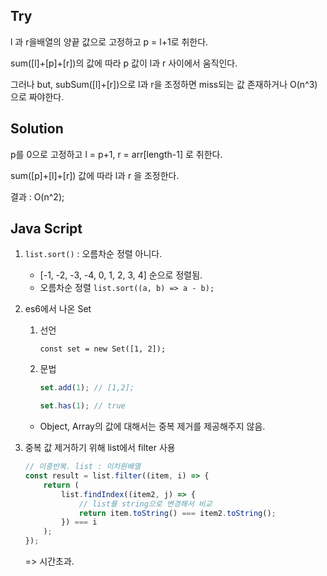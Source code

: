 ## Try

l 과 r을배열의 양끝 값으로 고정하고 p = l+1로 취한다.

sum([l]+[p]+[r])의 값에 따라 p 값이 l과 r 사이에서 움직인다.

그러나 but, subSum([l]+[r])으로 l과 r을 조정하면 miss되는 값 존재하거나 O(n^3)으로 짜야한다.



## Solution

p를 0으로 고정하고 l = p+1, r = arr[length-1] 로 취한다.

sum([p]+[l]+[r]) 값에 따라 l과 r 을 조정한다.

결과 : O(n^2); 



## Java Script

1. ```list.sort()``` : 오름차순 정렬 아니다.
   -  [-1, -2, -3, -4, 0, 1, 2, 3, 4] 순으로 정렬됨.
   - 오름차순 정렬 ```list.sort((a, b) => a - b);``` 

2. es6에서 나온 Set

   1. 선언

      ```const set = new Set([1, 2]);```

   2. 문법

      ```javascript
      set.add(1); // [1,2];
      
      set.has(1); // true
      ```

   - Object, Array의 값에 대해서는 중복 제거를 제공해주지 않음.

3. 중복 값 제거하기 위해 list에서 filter 사용

   ```javascript
   // 이중반복. list : 이차원배열 
   const result = list.filter((item, i) => {
       return (
           list.findIndex((item2, j) => {
               // list를 string으로 변경해서 비교
               return item.toString() === item2.toString();
           }) === i
       );
   });
   ```

   => 시간초과.

